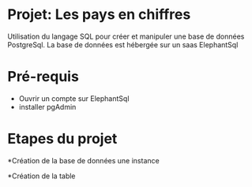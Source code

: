 # Projet: Les pays en chiffres
Utilisation du langage SQL pour créer et manipuler une base de données PostgreSql.
La base de données est hébergée sur un saas ElephantSql

# Pré-requis
* Ouvrir un compte sur ElephantSql
* installer pgAdmin

# Etapes du projet
*Création de la base de données
une instance

*Création de la table
